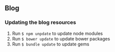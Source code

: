 ## Blog

### Updating the blog resources
1. Run `$ npm unpdate` to update node modules
2. Run `$ bower update` to update bower packages
3. Run `$ bundle update` to update gems
